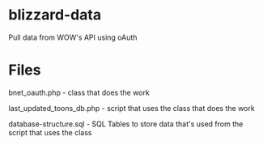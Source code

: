 # blizzard-data

Pull data from WOW's API using oAuth

# Files

bnet_oauth.php - class that does the work

last_updated_toons_db.php - script that uses the class that does the work

database-structure.sql - SQL Tables to store data that's used from the script that uses the class


